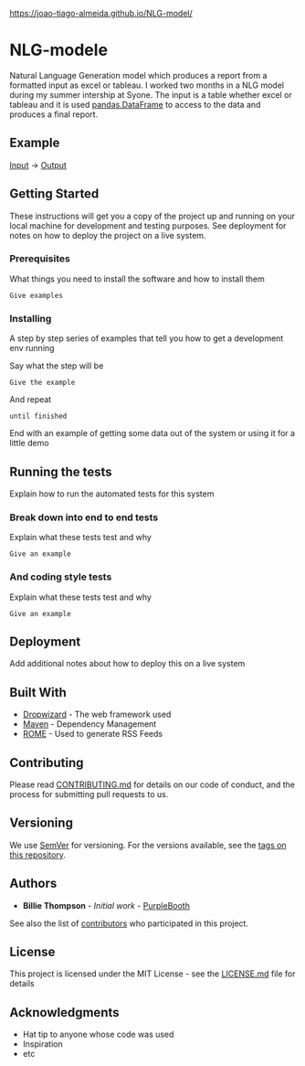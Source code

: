 
https://joao-tiago-almeida.github.io/NLG-model/

# NLG-modele

Natural Language Generation model which produces a report from a formatted input as excel or tableau.
I worked two months in a NLG model during my summer intership at Syone.
The input is a table whether excel or tableau and it is used [pandas.DataFrame](https://pandas.pydata.org/pandas-docs/stable/reference/api/pandas.DataFrame.html) to access to the data and produces a final report.

## Example

[Input](https://public.tableau.com/views/RegionalSampleWorkbook/Storms?:embed=y&:showVizHome=n&:jsdebug=y&:bootstrapWhenNotified=y&:tabs=n&:apiID=handler0) -> [Output](https://joao-tiago-almeida.github.io/NLG-model/)


## Getting Started

These instructions will get you a copy of the project up and running on your local machine for development and testing purposes. See deployment for notes on how to deploy the project on a live system.

### Prerequisites

What things you need to install the software and how to install them

```
Give examples
```

### Installing

A step by step series of examples that tell you how to get a development env running

Say what the step will be

```
Give the example
```

And repeat

```
until finished
```

End with an example of getting some data out of the system or using it for a little demo

## Running the tests

Explain how to run the automated tests for this system

### Break down into end to end tests

Explain what these tests test and why

```
Give an example
```

### And coding style tests

Explain what these tests test and why

```
Give an example
```

## Deployment

Add additional notes about how to deploy this on a live system

## Built With

* [Dropwizard](http://www.dropwizard.io/1.0.2/docs/) - The web framework used
* [Maven](https://maven.apache.org/) - Dependency Management
* [ROME](https://rometools.github.io/rome/) - Used to generate RSS Feeds

## Contributing

Please read [CONTRIBUTING.md](https://gist.github.com/PurpleBooth/b24679402957c63ec426) for details on our code of conduct, and the process for submitting pull requests to us.

## Versioning

We use [SemVer](http://semver.org/) for versioning. For the versions available, see the [tags on this repository](https://github.com/your/project/tags). 

## Authors

* **Billie Thompson** - *Initial work* - [PurpleBooth](https://github.com/PurpleBooth)

See also the list of [contributors](https://github.com/your/project/contributors) who participated in this project.

## License

This project is licensed under the MIT License - see the [LICENSE.md](LICENSE.md) file for details

## Acknowledgments

* Hat tip to anyone whose code was used
* Inspiration
* etc
